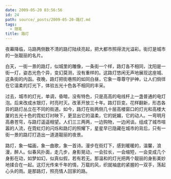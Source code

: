 ```yaml
---
date: 2009-05-20 03:56:56
id: 24
path: source/_posts/2009-05-20-路灯.md
tags:
  - 随笔
title: 路灯
---
```


夜幕降临，马路两侧数不清的路灯陆续亮起，把大都市照得流光溢彩。街灯是城市的一张靓丽的名片。 

白天，一街一景的路灯，似城里的雕像，一条街一个样，路灯各不相同，沈阳是一街一灯，姿态光色个异，变幻莫测，没有重样的。这路灯悠闲无声地展现这座城、这条街的内函。夜晚，路灯把街巷照的如同白昼，它象一尊尊守护神，让人们倘徉在它温柔的灯光下，体验五光十色各不相同的丰采。 

过去，城市的灯光，单调，昏暗，没有特色，只是高高的电线杆上一盏普通的电灯泡。后来改成水银灯，时亮时灭。改革开放三十年。路灯巨变。花样翻新，形态各异的路灯丛立在不同的街道。如今，路灯在街两侧几十层高楼窗口的灯光和高楼大厦的五光十色的霓虹灯衬映下，更显出它的温柔，它的妩媚，它的动人。一弯明月高悬苍穹，与路灯遥遥相望。人们三三两两，一边购物，一边闲谈。组成了城市喧嚣的人流，在霓虹灯的闪烁和路灯的照耀下，星星早已隐藏在城市的背后，只有一街一景的路灯打造出一道道靓丽的夜景。 

路灯，象一幅画，象一曲歌，象一首诗。漫步在街灯下，感到暖暖的，温馨，浪漫，醉人。似春风扑面，走几步，身影晃动，一会拉长，一会缩短，一会变成几个身影在动，如梦如幻，似真似假，若有若无。那温和的灯光把两个靓丽的身影美妙地揉合在一起。这灯光传来千年的情，万载的风，织就袖底的紧握的一双手，荡起心头的雨。是那路灯，照亮情人回家的路。